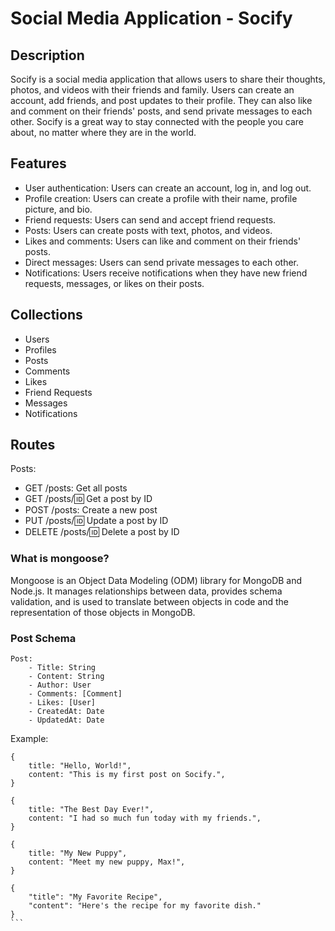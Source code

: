 # Social Media Application - Socify

## Description

Socify is a social media application that allows users to share their thoughts, photos, and videos with their friends and family. Users can create an account, add friends, and post updates to their profile. They can also like and comment on their friends' posts, and send private messages to each other. Socify is a great way to stay connected with the people you care about, no matter where they are in the world.

## Features

- User authentication: Users can create an account, log in, and log out.
- Profile creation: Users can create a profile with their name, profile picture, and bio.
- Friend requests: Users can send and accept friend requests.
- Posts: Users can create posts with text, photos, and videos.
- Likes and comments: Users can like and comment on their friends' posts.
- Direct messages: Users can send private messages to each other.
- Notifications: Users receive notifications when they have new friend requests, messages, or likes on their posts.

## Collections

- Users
- Profiles
- Posts
- Comments
- Likes
- Friend Requests
- Messages
- Notifications

## Routes

Posts:

- GET /posts: Get all posts
- GET /posts/:id: Get a post by ID
- POST /posts: Create a new post
- PUT /posts/:id: Update a post by ID
- DELETE /posts/:id: Delete a post by ID

### What is mongoose?

Mongoose is an Object Data Modeling (ODM) library for MongoDB and Node.js. It manages relationships between data, provides schema validation, and is used to translate between objects in code and the representation of those objects in MongoDB.

### Post Schema

```
Post:
    - Title: String
    - Content: String
    - Author: User
    - Comments: [Comment]
    - Likes: [User]
    - CreatedAt: Date
    - UpdatedAt: Date
```

Example:

```
{
    title: "Hello, World!",
    content: "This is my first post on Socify.",
}
```

```
{
    title: "The Best Day Ever!",
    content: "I had so much fun today with my friends.",    
}
```

```
{
    title: "My New Puppy",
    content: "Meet my new puppy, Max!",
}
````

````
{
    "title": "My Favorite Recipe",
    "content": "Here's the recipe for my favorite dish."
}
```
